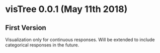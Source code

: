 # visTree 0.0.1 (May 11th 2018)

## First Version

Visualization only for continuous responses. Will be extended to include categorical responses in the future. 
